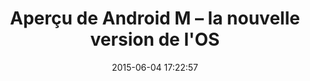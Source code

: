 ---
layout: video
title:  "Aperçu de Android M – la nouvelle version de l'OS"
date:   2015-06-04 17:22:57
path1: videos
path2: Product design
path3:
category: videos
tags:
- android
- design
- ux-design
intro: "Découvrez en avant première le design d'interface de Android M, la prochaine version de l'OS."
description: "Découvrez en avant première le design d'interface de Android M, la prochaine version de l'OS."
id-youtube: vVkii3OAxJA
viaurl: http://www.theverge.com/a/sundars-google/android-m-google-io-2015
viatitle: theverge
---